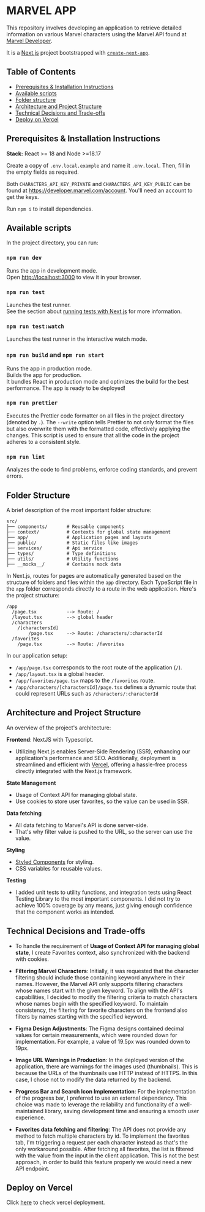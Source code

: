 # MARVEL APP

This repository involves developing an application to retrieve detailed information on various Marvel characters using the Marvel API found at [Marvel Developer](https://developer.marvel.com/docs).

It is a [Next.js](https://nextjs.org/) project bootstrapped with [`create-next-app`](https://github.com/vercel/next.js/tree/canary/packages/create-next-app).

## Table of Contents

- [Prerequisites & Installation Instructions](#prerequisites--installation-instructions)
- [Available scripts](#available-scripts)
- [Folder structure](#folder-structure)
- [Architecture and Project Structure](#architecture-and-project-structure)
- [Technical Decisions and Trade-offs](#technical-decisions-and-trade-offs)
- [Deploy on Vercel](#deploy-on-vercel)

## Prerequisites & Installation Instructions

**Stack:** React >= 18 and Node >=18.17

Create a copy of `.env.local.example` and name it `.env.local`. Then, fill in the empty fields as required.

Both `CHARACTERS_API_KEY_PRIVATE` and `CHARACTERS_API_KEY_PUBLIC` can be found at https://developer.marvel.com/account. You'll need an account to get the keys.

Run `npm i` to install dependencies.

## Available scripts

In the project directory, you can run:

### `npm run dev`

Runs the app in development mode.\
Open [http://localhost:3000](http://localhost:3000) to view it in your browser.

### `npm run test`

Launches the test runner.\
See the section about [running tests with Next.js](https://nextjs.org/docs/app/building-your-application/testing/jest) for more information.

### `npm run test:watch`

Launches the test runner in the interactive watch mode.

### `npm run build` and `npm run start`

Runs the app in production mode.\
Builds the app for production.\
It bundles React in production mode and optimizes the build for the best performance. The app is ready to be deployed!

### `npm run prettier`

Executes the Prettier code formatter on all files in the project directory (denoted by `.`). The `--write` option tells Prettier to not only format the files but also overwrite them with the formatted code, effectively applying the changes. This script is used to ensure that all the code in the project adheres to a consistent style.

### `npm run lint`

Analyzes the code to find problems, enforce coding standards, and prevent errors.

## Folder Structure

A brief description of the most important folder structure:

```
src/
├── components/       # Reusable components
├── context/          # Contexts for global state management
├── app/              # Application pages and layouts
├── public/           # Static files like images
├── services/         # Api service
├── types/            # Type definitions
├── utils/            # Utility functions
├── __mocks__/        # Contains mock data
```

In Next.js, routes for pages are automatically generated based on the structure of folders and files within the `app` directory. Each TypeScript file in the `app` folder corresponds directly to a route in the web application. Here's the project structure:

```
/app
  /page.tsx           --> Route: /
  /layout.tsx         --> global header
  /characters
    /[charactersId]
        /page.tsx     --> Route: /characters/:characterId
  /favorites
    /page.tsx         --> Route: /favorites
```

In our application setup:

- `/app/page.tsx` corresponds to the root route of the application (`/`).
- `/app/layout.tsx` is a global header.
- `/app/favorites/page.tsx` maps to the `/favorites` route.
- `/app/characters/[charactersId]/page.tsx` defines a dynamic route that could represent URLs such as `/characters/:characterId`

## Architecture and Project Structure

An overview of the project's architecture:

**Frontend**:
NextJS with Typescript.

- Utilizing Next.js enables Server-Side Rendering (SSR), enhancing our application's performance and SEO. Additionally, deployment is streamlined and efficient with [Vercel](https://vercel.com/docs), offering a hassle-free process directly integrated with the Next.js framework.

**State Management**

- Usage of Context API for managing global state.
- Use cookies to store user favorites, so the value can be used in SSR.

**Data fetching**

- All data fetching to Marvel's API is done server-side.
- That's why filter value is pushed to the URL, so the server can use the value.

**Styling**

- [Styled Components](https://styled-components.com/) for styling.
- CSS variables for reusable values.

**Testing**

- I added unit tests to utility functions, and integration tests using React Testing Library to the most important components. I did not try to achieve 100% coverage by any means, just giving enough confidence that the component works as intended.

## Technical Decisions and Trade-offs

- To handle the requirement of **Usage of Context API for managing global state**, I create Favorites context, also synchronized with the backend with cookies.

- **Filtering Marvel Characters**: Initially, it was requested that the character filtering should include those containing keyword anywhere in their names. However, the Marvel API only supports filtering characters whose names start with the given keyword. To align with the API's capabilities, I decided to modify the filtering criteria to match characters whose names begin with the specified keyword. To maintain consistency, the filtering for favorite characters on the frontend also filters by names starting with the specified keyword.

- **Figma Design Adjustments**: The Figma designs contained decimal values for certain measurements, which were rounded down for implementation. For example, a value of 19.5px was rounded down to 19px.

- **Image URL Warnings in Production**: In the deployed version of the application, there are warnings for the images used (thumbnails). This is because the URLs of the thumbnails use HTTP instead of HTTPS. In this case, I chose not to modify the data returned by the backend.

- **Progress Bar and Search Icon Implementation**: For the implementation of the progress bar, I preferred to use an external dependency. This choice was made to leverage the reliability and functionality of a well-maintained library, saving development time and ensuring a smooth user experience.

- **Favorites data fetching and filtering**: The API does not provide any method to fetch multiple characters by id. To implement the favorites tab, I'm triggering a request per each character instead as that's the only workaround possible. After fetching all favorites, the list is filtered with the value from the input in the client application. This is not the best approach, in order to build this feature properly we would need a new API endpoint.

## Deploy on Vercel

Click [here](https://marvel-app-next-js.vercel.app/) to check vercel deployment.
